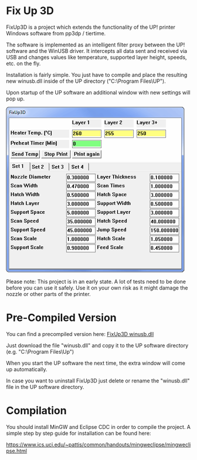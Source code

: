 Fix Up 3D
=========

FixUp3D is a project which extends the functionality of the UP! printer Windows software from pp3dp / tiertime.

The software is implemented as an intelligent filter proxy between the UP! software and the WinUSB driver.
It intercepts all data sent and received via USB and changes values like temperature, supported layer height, speeds, etc. on the fly.

Installation is fairly simple. You just have to compile and place the resulting new winusb.dll inside of the UP directory ("C:\Program Files\UP").

Upon startup of the UP software an additional window with new settings will pop up.

![Screen shot of the extra window](pictures/FixUp3D_ExtraWindow_01.png?raw=true "Screen shot of the extra window")


Please note: This project is in an early state. A lot of tests need to be done before you can use it safely. Use it on your own risk as it might damage the nozzle or other parts of the printer.


Pre-Compiled Version
====================
You can find a precompiled version here: <a href="/downloads/winusb.dll">FixUp3D winusb.dll</a>

Just download the file "winusb.dll" and copy it to the UP software directory (e.g. "C:\Program Files\Up\")

When you start the UP software the next time, the extra window will come up automatically.

In case you want to uninstall FixUp3D just delete or rename the "winusb.dll" file in the UP software directory.


Compilation
===========

You should install MinGW and Eclipse CDC in order to compile the project. A simple step by step guide for installation can be found here:

https://www.ics.uci.edu/~pattis/common/handouts/mingweclipse/mingweclipse.html

